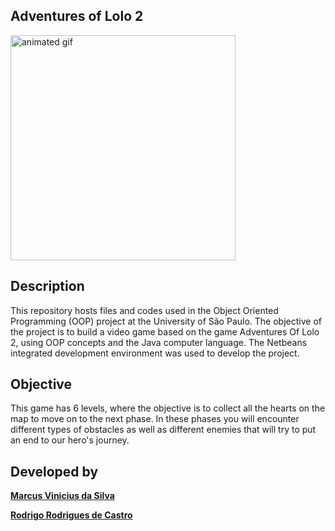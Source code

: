 ## Adventures of Lolo 2

<img align="middle" src="game.gif" width="360px" alt="animated gif"/>

## Description

This repository hosts files and codes used in the Object Oriented Programming (OOP) project at the University of São Paulo. The objective of the project is to build a video game based on the game Adventures Of Lolo 2, using OOP concepts and the Java computer language. The Netbeans integrated development environment was used to develop the project.

## Objective

This game has 6 levels, where the objective is to collect all the hearts on the map to move on to the next phase. In these phases you will encounter different types of obstacles as well as different enemies that will try to put an end to our hero's journey.

## Developed by

**[Marcus Vinicius da Silva](www.linkedin.com/in/silvamarcuss)**

**[Rodrigo Rodrigues de Castro](https://www.linkedin.com/in/rodrigorcz)**
